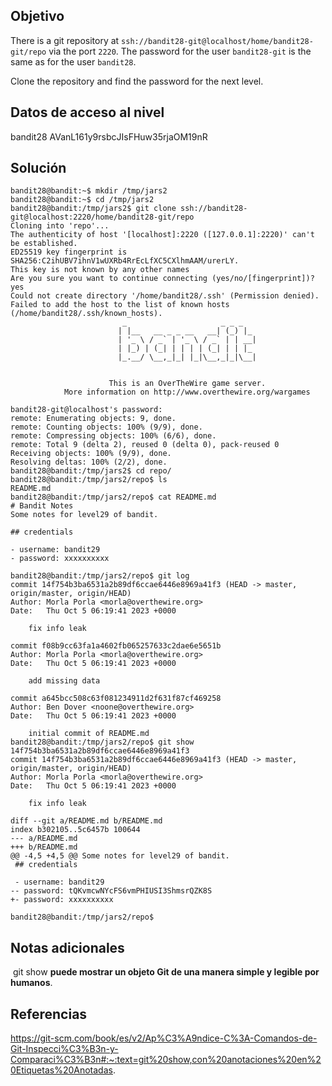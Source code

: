 ## Objetivo
There is a git repository at `ssh://bandit28-git@localhost/home/bandit28-git/repo` via the port `2220`. The password for the user `bandit28-git` is the same as for the user `bandit28`.

Clone the repository and find the password for the next level.
## Datos de acceso al nivel
bandit28
AVanL161y9rsbcJIsFHuw35rjaOM19nR
## Solución
```
bandit28@bandit:~$ mkdir /tmp/jars2
bandit28@bandit:~$ cd /tmp/jars2
bandit28@bandit:/tmp/jars2$ git clone ssh://bandit28-git@localhost:2220/home/bandit28-git/repo
Cloning into 'repo'...
The authenticity of host '[localhost]:2220 ([127.0.0.1]:2220)' can't be established.
ED25519 key fingerprint is SHA256:C2ihUBV7ihnV1wUXRb4RrEcLfXC5CXlhmAAM/urerLY.
This key is not known by any other names
Are you sure you want to continue connecting (yes/no/[fingerprint])? yes
Could not create directory '/home/bandit28/.ssh' (Permission denied).
Failed to add the host to the list of known hosts (/home/bandit28/.ssh/known_hosts).
                         _                     _ _ _
                        | |__   __ _ _ __   __| (_) |_
                        | '_ \ / _` | '_ \ / _` | | __|
                        | |_) | (_| | | | | (_| | | |_
                        |_.__/ \__,_|_| |_|\__,_|_|\__|


                      This is an OverTheWire game server.
            More information on http://www.overthewire.org/wargames

bandit28-git@localhost's password:
remote: Enumerating objects: 9, done.
remote: Counting objects: 100% (9/9), done.
remote: Compressing objects: 100% (6/6), done.
remote: Total 9 (delta 2), reused 0 (delta 0), pack-reused 0
Receiving objects: 100% (9/9), done.
Resolving deltas: 100% (2/2), done.
bandit28@bandit:/tmp/jars2$ cd repo/
bandit28@bandit:/tmp/jars2/repo$ ls
README.md
bandit28@bandit:/tmp/jars2/repo$ cat README.md
# Bandit Notes
Some notes for level29 of bandit.

## credentials

- username: bandit29
- password: xxxxxxxxxx

bandit28@bandit:/tmp/jars2/repo$ git log
commit 14f754b3ba6531a2b89df6ccae6446e8969a41f3 (HEAD -> master, origin/master, origin/HEAD)
Author: Morla Porla <morla@overthewire.org>
Date:   Thu Oct 5 06:19:41 2023 +0000

    fix info leak

commit f08b9cc63fa1a4602fb065257633c2dae6e5651b
Author: Morla Porla <morla@overthewire.org>
Date:   Thu Oct 5 06:19:41 2023 +0000

    add missing data

commit a645bcc508c63f081234911d2f631f87cf469258
Author: Ben Dover <noone@overthewire.org>
Date:   Thu Oct 5 06:19:41 2023 +0000

    initial commit of README.md
bandit28@bandit:/tmp/jars2/repo$ git show 14f754b3ba6531a2b89df6ccae6446e8969a41f3
commit 14f754b3ba6531a2b89df6ccae6446e8969a41f3 (HEAD -> master, origin/master, origin/HEAD)
Author: Morla Porla <morla@overthewire.org>
Date:   Thu Oct 5 06:19:41 2023 +0000

    fix info leak

diff --git a/README.md b/README.md
index b302105..5c6457b 100644
--- a/README.md
+++ b/README.md
@@ -4,5 +4,5 @@ Some notes for level29 of bandit.
 ## credentials

 - username: bandit29
-- password: tQKvmcwNYcFS6vmPHIUSI3ShmsrQZK8S
+- password: xxxxxxxxxx

bandit28@bandit:/tmp/jars2/repo$

```
## Notas adicionales
 git show **puede mostrar un objeto Git de una manera simple y legible por humanos**.
## Referencias 
https://git-scm.com/book/es/v2/Ap%C3%A9ndice-C%3A-Comandos-de-Git-Inspecci%C3%B3n-y-Comparaci%C3%B3n#:~:text=git%20show,con%20anotaciones%20en%20Etiquetas%20Anotadas.